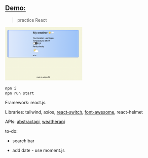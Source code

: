 ## [Demo:](https://adnjoo.github.io/weather-app/)

> practice React

<a href='https://adnjoo.github.io/weather-app/'><img src='./scrn1.png' width='250px'></a>

```
npm i
npm run start
```

Framework: react.js

Libraries: tailwind, axios, [react-switch](https://www.npmjs.com/package/react-switch), [font-awesome](https://fontawesome.com/), react-helmet

APIs: [abstractapi](https://www.abstractapi.com/), [weatherapi](https://www.weatherapi.com/)

to-do:

- search bar

- add date - use moment.js
